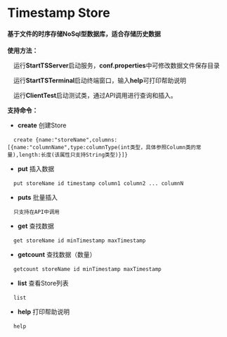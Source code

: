 # Timestamp Store
#### 基于文件的时序存储NoSql型数据库，适合存储历史数据
**使用方法：**

&emsp;运行**StartTSServer**启动服务，**conf.properties**中可修改数据文件保存目录

&emsp;运行**StartTSTerminal**启动终端窗口，输入**help**可打印帮助说明

&emsp;运行**ClientTest**启动测试类，通过API调用进行查询和插入。

**支持命令：**
- **create**  创建Store

&emsp;`create {name:"storeName",columns:[{name:"columnName",type:columnType(int类型，具体参照Column类的常量),length:长度(该属性只支持String类型)}]}`
- **put**  插入数据

&emsp;`put storeName id timestamp column1 column2 ... columnN`
- **puts**  批量插入

&emsp;`只支持在API中调用`
- **get**  查找数据

&emsp;`get storeName id minTimestamp maxTimestamp`

- **getcount** 查找数据（数量）

&emsp;`getcount storeName id minTimestamp maxTimestamp`
- **list** 查看Store列表

&emsp;`list`
- **help** 打印帮助说明

&emsp;`help`


